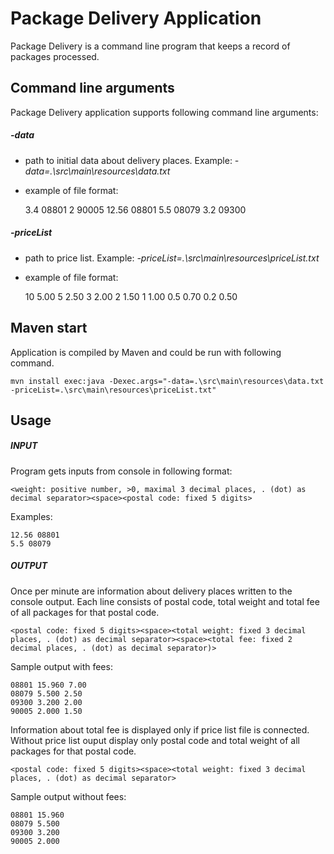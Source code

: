 # Package Delivery Application

Package Delivery is a command line program that keeps a record of packages processed.

## Command line arguments

Package Delivery application supports following command line arguments:

##### -data
 * path to initial data about delivery places. Example: *-data=.\src\main\resources\data.txt*
 * example of file format:
		
	3.4 08801
	2 90005
	12.56 08801
	5.5 08079
	3.2 09300	
	
##### -priceList 
 * path to price list. Example: *-priceList=.\src\main\resources\priceList.txt*
 * example of file format:

	10 5.00
	5 2.50
	3 2.00
	2 1.50
	1 1.00
	0.5 0.70
	0.2 0.50

## Maven start

Application is compiled by Maven and could be run with following command.
	
	mvn install exec:java -Dexec.args="-data=.\src\main\resources\data.txt -priceList=.\src\main\resources\priceList.txt"
	
## Usage

##### INPUT
Program gets inputs from console in following format:

	<weight: positive number, >0, maximal 3 decimal places, . (dot) as decimal separator><space><postal code: fixed 5 digits>
	
Examples:

	12.56 08801
	5.5 08079
	
##### OUTPUT
Once per minute are information about delivery places written to the console output. Each line consists of postal code, total weight and total fee of all packages for that postal code.

	<postal code: fixed 5 digits><space><total weight: fixed 3 decimal places, . (dot) as decimal separator><space><total fee: fixed 2 decimal places, . (dot) as decimal separator)>
	
Sample output with fees:
	
	08801 15.960 7.00
	08079 5.500 2.50
	09300 3.200 2.00
	90005 2.000 1.50
	
Information about total fee is displayed only if price list file is connected. Without price list ouput display only postal code and total weight of all packages for that postal code.

	<postal code: fixed 5 digits><space><total weight: fixed 3 decimal places, . (dot) as decimal separator>
	
Sample output without fees:

	08801 15.960
	08079 5.500
	09300 3.200
	90005 2.000
